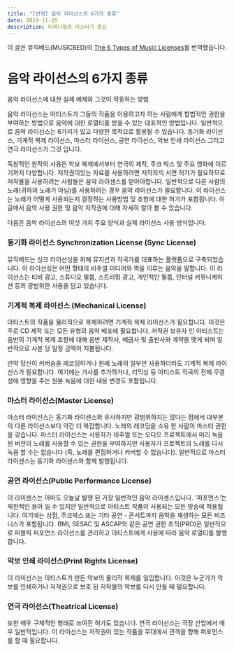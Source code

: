 ```yaml
---
title: "[번역] 음악 라이선스의 6가지 종류"
date: 2019-11-26
description: 미케니컬과 마스터가 중요
---
```


이 글은 뮤직베드(MUSICBED)의 [The 6 Types of Music Licenses](https://www.musicbed.com/knowledge-base/types-of-music-licenses/28)를 번역했습니다. 

# 음악 라이선스의 6가지 종류

음악 라이선스에 대한 실제 예제와 그것이 작동하는 방법

음악 라이선스는 아티스트가 그들의 작품을 이용하고자 하는 사람에게 합법적인 권한을 부여하는 방법으로 음악에 대한 로열티를 받을 수 있는 대표적인 방법입니다. 일반적으로 음악 라이선스는 6가지가 있고 다양한 목적으로 활용될 수 있습니다. 동기화 라이선스, 기계적 복제 라이선스, 마스터 라이선스, 공연 라이선스, 악보 인쇄 라이선스 그리고 연극 라이선스가 그것 입니다. 

독창적인 원작의 사용은 악보 복제에서부터 연극의 제작, 주크 박스 및 주요 영화에 이르기까지 다양합니다. 저작권이있는 자료를 사용하려면 저작자의 서면 허가가 필요하므로 저작물을 사용하려는 사람들은 음악 라이센스를 받아야합니다. 일반적으로 다른 사람의 노래(귀하의 노래가 아님)를 사용하려는 경우 음악 라이선스가 필요합니다. 이 라이선스는 노래가 어떻게 사용되는지 결정하는 사용방법 및 조항에 대한 허가가 포함됩니다. 이 글에서 음악 사용 권한 및 음악 저작권에 대해 자세히 알아 볼 수 있습니다. 

다음은 음악 라이선스의 여섯 가지 주요 양식과 실제 라이선스 사용 방식입니다. 

### 동기화 라이선스 Synchronization License (Sync License)

뮤직베드는 싱크 라이선싱을 위해 뮤지션과 작곡가를 대표하는 플랫폼으로 구축되었습니다. 이 라이선싱은 어떤 형태의 비주얼 미디어와 짝을 이루는 음악을 말합니다. 이 라이선스는 티비 광고, 스튜디오 필름, 스트리밍 광고, 개인적인 필름, 인터널 커뮤니케이션 등의 광범위한 사용을 담고 있습니다. 

### 기계적 복제 라이선스 (Mechanical License)

아티스트의 작품을 물리적으로 복제하려면 기계적 복제 라이선스가 필요합니다. 이것은 주로 CD 제작 또는 모든 유형의 음악 배포에 필요합니다. 저작권 보유자 인 아티스트는 음반의 기계적 복제 조항에 대해 음반 제작사, 배급사 및 출판사와 계약을 맺게 되며 일반적으로 사본 당 일정 금액이 지불됩니다.

만약 당신이 커버송을 레코딩하거나 원래 노래의 일부만 사용하더라도 기계적 복제 라이선스가 필요합니다. 여기에는 가사를 추가하거나, 리믹싱 등 아티스트 작곡의 전체 무결성에 영향을 주는 원본 녹음에 대한 내용 변경도 포함됩니다.

### 마스터 라이선스(Master License)

마스터 라이선스는 동기화 라이센스와 유사하지만 광범위하지는 않다는 점에서 대부분의 다른 라이선스보다 약간 더 복잡합니다. 노래의 레코딩을 소유 한 사람이 마스터 권한을 갖습니다. 마스터 라이선스는 사용자가 비주얼 또는 오디오 프로젝트에서 미리 녹음 된 버전의 노래를 사용할 수 있는 권한을 부여하지만 사용자가 프로젝트의 노래를 다시 녹음 할 수는 없습니다 (즉, 노래를 편집하거나 커버할 수 없습니다). 일반적으로 마스터 라이센스는 동기화 라이센스와 함께 발행됩니다.

### 공연 라이선스(Public Performance License)

이 라이센스는 아마도 오늘날 발행 된 가장 일반적인 음악 라이센스입니다. '퍼포먼스'는 제한적인 용어 일 수 있지만 일반적으로 아티스트 작품이 사용되는 모든 방송에 적용됩니다. 여기에는 상점, 주크박스 또는 기타 공연 - 콘서트까지 음악을 재생하는 모든 비즈니스가 포함됩니다. BMI, SESAC 및 ASCAP와 같은 공연 권한 조직(PRO)은 일반적으로 퍼블릭 퍼포먼스 라이선스를 관리하고 아티스트에게 사용에 따라 음악 로열티를 발행합니다.

### 악보 인쇄 라이선스(Print Rights License)

이 라이선스는 아티스트가 만든 악보의 물리적 복제를 일임합니다. 이것은 누군가가 악보를 인쇄하거나 저작권으로 보호 된 저작물의 악보를 다시 만들 때 필요합니다.

### 연극 라이선스(Theatrical License)

또한 매우 구체적인 형태로 쓰여진 허가도 있습니다. 연극 라이선스는 극장 산업에서 매우 일반적입니다. 이 라이선스는 저작권이 있는 작품을 무대에서 관객을 향해 퍼포먼스를 할 때 필요합니다.
